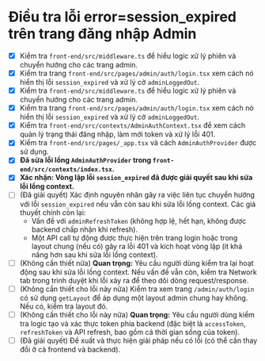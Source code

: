 # Điều tra lỗi error=session_expired trên trang đăng nhập Admin

- [x] Kiểm tra `front-end/src/middleware.ts` để hiểu logic xử lý phiên và chuyển hướng cho các trang admin.
- [x] Kiểm tra trang `front-end/src/pages/admin/auth/login.tsx` xem cách nó hiển thị lỗi `session_expired` và xử lý cờ `adminLoggedOut`.
- [x] Kiểm tra `front-end/src/middleware.ts` để hiểu logic xử lý phiên và chuyển hướng cho các trang admin.
- [x] Kiểm tra trang `front-end/src/pages/admin/auth/login.tsx` xem cách nó hiển thị lỗi `session_expired` và xử lý cờ `adminLoggedOut`.
- [x] Kiểm tra `front-end/src/contexts/AdminAuthContext.tsx` để xem cách quản lý trạng thái đăng nhập, làm mới token và xử lý lỗi 401.
- [x] Kiểm tra `front-end/src/pages/_app.tsx` và cách `AdminAuthProvider` được sử dụng.
- [x] **Đã sửa lỗi lồng `AdminAuthProvider` trong `front-end/src/contexts/index.tsx`.**
- [x] **Xác nhận: Vòng lặp lỗi `session_expired` đã được giải quyết sau khi sửa lỗi lồng context.**
- [ ] (Đã giải quyết) Xác định nguyên nhân gây ra việc liên tục chuyển hướng với lỗi `session_expired` nếu vẫn còn sau khi sửa lỗi lồng context. Các giả thuyết chính còn lại:
    - Vấn đề với `adminRefreshToken` (không hợp lệ, hết hạn, không được backend chấp nhận khi refresh).
    - Một API call tự động được thực hiện trên trang login hoặc trong layout chung (nếu có) gây ra lỗi 401 và kích hoạt vòng lặp (ít khả năng hơn sau khi sửa lỗi lồng context).
- [ ] (Không cần thiết nữa) **Quan trọng:** Yêu cầu người dùng kiểm tra lại hoạt động sau khi sửa lỗi lồng context. Nếu vấn đề vẫn còn, kiểm tra Network tab trong trình duyệt khi lỗi xảy ra để theo dõi dòng request/response.
- [ ] (Không cần thiết cho lỗi này nữa) Kiểm tra xem trang `/admin/auth/login` có sử dụng `getLayout` để áp dụng một layout admin chung hay không. Nếu có, kiểm tra layout đó.
- [ ] (Không cần thiết cho lỗi này nữa) **Quan trọng:** Yêu cầu người dùng kiểm tra logic tạo và xác thực token phía backend (đặc biệt là `accessToken`, `refreshToken` và API refresh, bao gồm cả thời gian sống của token).
- [ ] (Đã giải quyết) Đề xuất và thực hiện giải pháp nếu có lỗi (có thể cần thay đổi ở cả frontend và backend).
